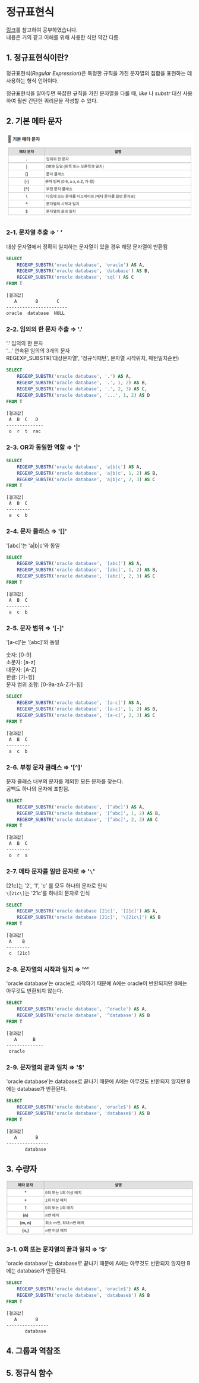 # 정규표현식

[링크](https://gent.tistory.com/546)를 참고하여 공부하였습니다.   
내용은 거의 같고 이해를 위해 사용한 식만 약간 다름.

## 1. 정규표현식이란?

정규표현식(*Regular Expression*)은 특정한 규칙을 가진 문자열의 집합을 표현하는 데 사용하는 형식 언어이다.

정규표현식을 알아두면 복잡한 규칙을 가진 문자열을 다룰 때, *like* 나 *substr* 대신 사용하여 훨씬 간단한 쿼리문을 작성할 수 있다.

## 2. 기본 메타 문자

![기본메타문자](/2025_W/img/3-1.PNG)

### 2-1. 문자열 추출 ⇒ ' '

대상 문자열에서 정확히 일치하는 문자열이 있을 경우 해당 문자열이 반환됨

```sql
SELECT
    REGEXP_SUBSTR('oracle database', 'oracle') AS A,
    REGEXP_SUBSTR('oracle database', 'database') AS B,
    REGEXP_SUBSTR('oracle database', 'sql') AS C
FROM T
```
```
[결과값]
   A       B       C
-----------------------
oracle  database  NULL
```

### 2-2. 임의의 한 문자 추출 ⇒ '.'

'.' 임의의 한 문자   
'...' 연속된 임의의 3개의 문자   
REGEXP_SUBSTR('대상문자열', '정규식패턴', 문자열 시작위치, 패턴일치순번)

```sql
SELECT
    REGEXP_SUBSTR('oracle database', '.') AS A,
    REGEXP_SUBSTR('oracle database', '.', 1, 2) AS B,
    REGEXP_SUBSTR('oracle database', '.', 2, 3) AS C,
    REGEXP_SUBSTR('oracle database', '...', 1, 2) AS D
FROM T
```
```
[결과값]
 A  B  C   D
--------------
 o  r  t  rac
```

### 2-3. OR과 동일한 역할 ⇒ '|'

```sql
SELECT
    REGEXP_SUBSTR('oracle database', 'a|b|c') AS A,
    REGEXP_SUBSTR('oracle database', 'a|b|c', 1, 2) AS B,
    REGEXP_SUBSTR('oracle database', 'a|b|c', 2, 3) AS C
FROM T
```
```
[결과값]
 A  B  C 
---------
 a  c  b
```


### 2-4. 문자 클래스 ⇒ '[]'

'[abc]'는 'a|b|c'와 동일

```sql
SELECT
    REGEXP_SUBSTR('oracle database', '[abc]') AS A,
    REGEXP_SUBSTR('oracle database', '[abc]', 1, 2) AS B,
    REGEXP_SUBSTR('oracle database', '[abc]', 2, 3) AS C
FROM T
```
```
[결과값]
 A  B  C 
---------
 a  c  b
```


### 2-5. 문자 범위 ⇒ '[-]'

'[a-c]'는 '[abc]'와 동일

숫자: [0-9]   
소문자: [a-z]   
대문자: [A-Z]   
한글: [가-힝]   
문자 범위 조합: [0-9a-zA-Z가-힝]

```sql
SELECT
    REGEXP_SUBSTR('oracle database', '[a-c]') AS A,
    REGEXP_SUBSTR('oracle database', '[a-c]', 1, 2) AS B,
    REGEXP_SUBSTR('oracle database', '[a-c]', 2, 3) AS C
FROM T
```
```
[결과값]
 A  B  C 
---------
 a  c  b
```


### 2-6. 부정 문자 클래스 ⇒ '[^]'

문자 클래스 내부의 문자를 제외한 모든 문자를 찾는다.   
공백도 하나의 문자에 포함됨.

```sql
SELECT
    REGEXP_SUBSTR('oracle database', '[^abc]') AS A,
    REGEXP_SUBSTR('oracle database', '[^abc]', 1, 2) AS B,
    REGEXP_SUBSTR('oracle database', '[^abc]', 2, 3) AS C
FROM T
```
```
[결과값]
 A  B  C 
---------
 o  r  s
```

### 2-7. 메타 문자를 일반 문자로 ⇒ '`\`'

[21c]는 '2', '1', 'c' 를 모두 하나의 문자로 인식   
`\[21c\]`는 '21c'를 하나의 문자로 인식

```sql
SELECT
    REGEXP_SUBSTR('oracle database [21c]', '[21c]') AS A,
    REGEXP_SUBSTR('oracle database [21c]', '\[21c\]') AS B
FROM T
```
```
[결과값]
 A    B   
---------
 c  [21c]
```


### 2-8. 문자열의 시작과 일치 ⇒ '^'

'oracle database'는 oracle로 시작하기 때문에 A에는 oracle이 반환되지만 B에는 아무것도 반환되지 않는다.

```sql
SELECT
    REGEXP_SUBSTR('oracle database', '^oracle') AS A,
    REGEXP_SUBSTR('oracle database', '^database') AS B
FROM T
```
```
[결과값]
   A      B   
--------------
 oracle  
```


### 2-9. 문자열의 끝과 일치 ⇒ '$'

'oracle database'는 database로 끝나기 때문에 A에는 아무것도 반환되지 않지만 B에는 database가 반환된다.

```sql
SELECT
    REGEXP_SUBSTR('oracle database', 'oracle$') AS A,
    REGEXP_SUBSTR('oracle database', 'database$') AS B
FROM T
```
```
[결과값]
   A       B   
----------------
       database  
```

## 3. 수량자

![수량자](/2025_W/img/3-2.PNG)

### 3-1. 0회 또는 문자열의 끝과 일치 ⇒ '$'

'oracle database'는 database로 끝나기 때문에 A에는 아무것도 반환되지 않지만 B에는 database가 반환된다.

```sql
SELECT
    REGEXP_SUBSTR('oracle database', 'oracle$') AS A,
    REGEXP_SUBSTR('oracle database', 'database$') AS B
FROM T
```
```
[결과값]
   A       B   
----------------
       database  
```

## 4. 그룹과 역참조

## 5. 정규식 함수